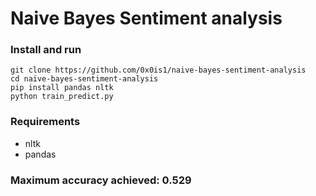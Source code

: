# Naive Bayes Sentiment analysis

### Install and run
```
git clone https://github.com/0x0is1/naive-bayes-sentiment-analysis
cd naive-bayes-sentiment-analysis
pip install pandas nltk
python train_predict.py
```

### Requirements
* nltk
* pandas

### Maximum accuracy achieved: 0.529
